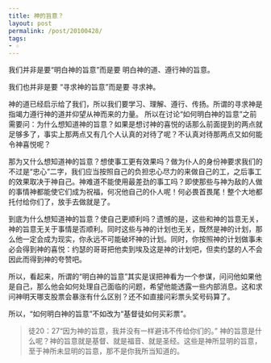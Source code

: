 ```yaml
---
title: 神的旨意？
layout: post
permalink: /post/20100428/
tags:
- ☆
---
```


我们并非是要“明白神的旨意”而是要 明白神的道、遵行神的旨意。

我们也并非是要 “寻求神的旨意”而是要 寻求神。

神的道已经启示给了我们，所以我们要学习、理解、遵行、传扬。所谓的寻求神是指竭力遵行神的道并仰望从神而来的力量。
所以在讨论“如何明白神的旨意”之前需要问：为什么想知道神的旨意？如果是想讨神的喜悦的话那么前面提到的两点就足够多了，事实上那两点又有几个人认真的对待了呢？不认真对待那两点又如何能令神喜悦呢？

那为又什么想知道神的旨意？想使事工更有效果吗？做为仆人的身份神要求我们的不过是“忠心”二字，我们应当按照自己的负担忠心尽力的来做自己的工，之后事工的效果取决于神自己。神难道不能使用最差劲的事工吗？即使那些与神为敌的人做的事情神都能使它们成为祝福，何况他自己的仆人呢！何必畏首畏尾！整个大地都托付给你们了，放手去做就是了。

到底为什么想知道神的旨意？使自己更顺利吗？遗憾的是，这些和神的旨意无关，神的旨意无关于事情是否顺利。同时这些与神的计划也无关，既然是神的计划，那么他一定会成为现实，你永远不可能破坏神的计划。同时，你按照神的计划做事未必会得到神的喜悦：约瑟的哥哥把他卖到埃及这是神的计划吧，但卖约瑟的人不会因此而得到神的夸赞吧。

所以，看起来，所谓的“明白神的旨意”其实是误把神看为一个参谋，问问他如果他是自己，那么他会如何处理自己面临的问题，希望他能透露一些内部消息。这和求问神明天哪支股票会暴涨有什么区别？还不如直接问彩票头奖号码算了。

所以，“如何明白神的旨意”不如改为“基督徒如何买彩票”。

>徒20：27“因为神的旨意，我并没有一样避讳不传给你们的。”
神的旨意是什么呢？神的旨意就是基督、就是福音、就是圣经。这些是神所显明的旨意，至于神所未显明的旨意，那不是你我所当知道的。

